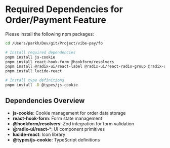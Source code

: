 # Required Dependencies for Order/Payment Feature

Please install the following npm packages:

```bash
cd /Users/parkh/Dev/git/Project/vibe-pay/fo

# Install required dependencies
pnpm install js-cookie
pnpm install react-hook-form @hookform/resolvers
pnpm install @radix-ui/react-label @radix-ui/react-radio-group @radix-ui/react-separator
pnpm install lucide-react

# Install type definitions
pnpm install -D @types/js-cookie
```

## Dependencies Overview

- **js-cookie**: Cookie management for order data storage
- **react-hook-form**: Form state management
- **@hookform/resolvers**: Zod integration for form validation
- **@radix-ui/react-***: UI component primitives
- **lucide-react**: Icon library
- **@types/js-cookie**: TypeScript definitions

